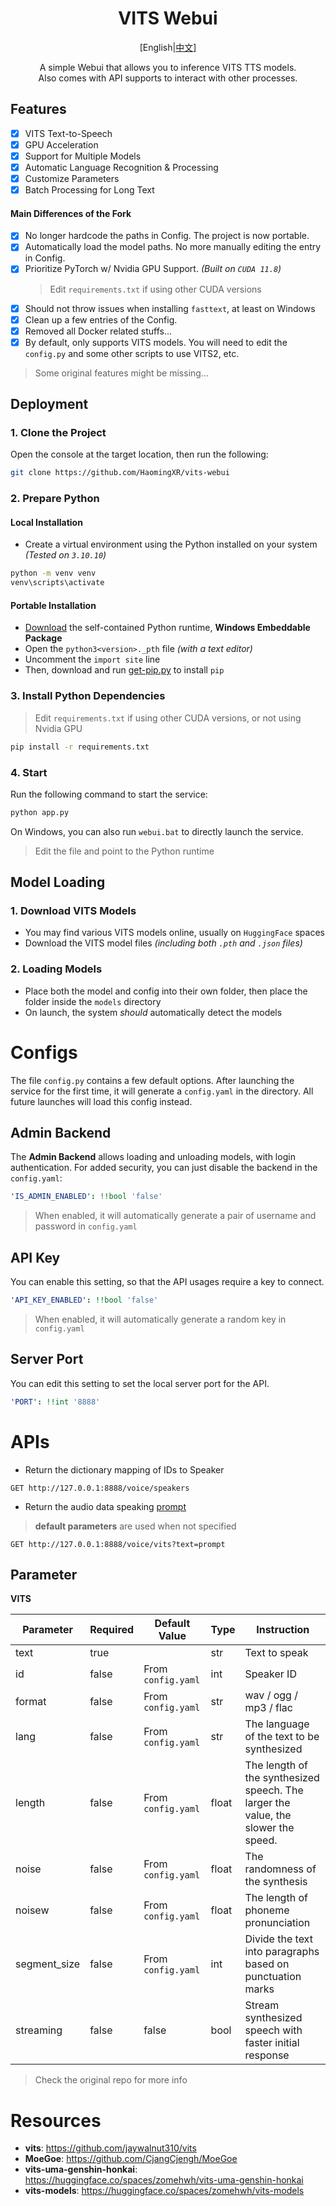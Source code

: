 <h1 align="center">VITS Webui</h1>
<p align="center">[English|<a href="README_ZH.md">中文</a>]</p>

<p align="center">A simple Webui that allows you to inference VITS TTS models.<br>
Also comes with API supports to interact with other processes.</p>


## Features
- [x] VITS Text-to-Speech
- [x] GPU Acceleration
- [x] Support for Multiple Models
- [x] Automatic Language Recognition & Processing
- [x] Customize Parameters
- [x] Batch Processing for Long Text 

#### Main Differences of the Fork
- [x] No longer hardcode the paths in Config. The project is now portable.
- [x] Automatically load the model paths. No more manually editing the entry in Config.
- [x] Prioritize PyTorch w/ Nvidia GPU Support. *(Built on `CUDA 11.8`)*
  > Edit `requirements.txt` if using other CUDA versions
- [x] Should not throw issues when installing `fasttext`, at least on Windows
- [x] Clean up a few entries of the Config.
- [x] Removed all Docker related stuffs...
- [x] By default, only supports VITS models. You will need to edit the `config.py` and some other scripts to use VITS2, etc.

> Some original features might be missing...


## Deployment

### 1. Clone the Project

Open the console at the target location, then run the following:
```bash
git clone https://github.com/HaomingXR/vits-webui
```

### 2. Prepare Python

#### Local Installation
- Create a virtual environment using the Python installed on your system *(Tested on `3.10.10`)*

```bash
python -m venv venv
venv\scripts\activate
```

#### Portable Installation
- [Download](https://www.python.org/downloads/) the self-contained Python runtime, **Windows Embeddable Package**
- Open the `python3<version>._pth` file *(with a text editor)*
- Uncomment the `import site` line
- Then, download and run [get-pip.py](https://bootstrap.pypa.io/get-pip.py) to install `pip`

### 3. Install Python Dependencies
> Edit `requirements.txt` if using other CUDA versions, or not using Nvidia GPU
```bash
pip install -r requirements.txt
```

### 4. Start

Run the following command to start the service:
```bash
python app.py
```

On Windows, you can also run `webui.bat` to directly launch the service.
> Edit the file and point to the Python runtime


## Model Loading

### 1. Download VITS Models
- You may find various VITS models online, usually on `HuggingFace` spaces
- Download the VITS model files *(including both `.pth` and `.json` files)*

### 2. Loading Models
- Place both the model and config into their own folder, then place the folder inside the `models` directory
- On launch, the system *should* automatically detect the models


# Configs
The file `config.py` contains a few default options. After launching the service for the first time, 
it will generate a `config.yaml` in the directory. All future launches will load this config instead.

## Admin Backend
The **Admin Backend** allows loading and unloading models, with login authentication. 
For added security, you can just disable the backend in the `config.yaml`:

```yaml
'IS_ADMIN_ENABLED': !!bool 'false'
```
> When enabled, it will automatically generate a pair of username and password in `config.yaml`


## API Key
You can enable this setting, so that the API usages require a key to connect.

```yaml
'API_KEY_ENABLED': !!bool 'false'
```
> When enabled, it will automatically generate a random key in `config.yaml`

## Server Port
You can edit this setting to set the local server port for the API.
```yaml
'PORT': !!int '8888'
```


# APIs
- Return the dictionary mapping of IDs to Speaker
```
GET http://127.0.0.1:8888/voice/speakers
```

- Return the audio data speaking <ins>prompt</ins>
> **default parameters** are used when not specified
```
GET http://127.0.0.1:8888/voice/vits?text=prompt
```

## Parameter
**VITS**

| Parameter    | Required | Default Value      | Type  | Instruction                                                                       |
| ------------ | -------- | ------------------ | ----- | --------------------------------------------------------------------------------- |
| text         | true     |                    | str   | Text to speak                                                                     |
| id           | false    | From `config.yaml` | int   | Speaker ID                                                                        |
| format       | false    | From `config.yaml` | str   | wav / ogg / mp3 / flac                                                            |
| lang         | false    | From `config.yaml` | str   | The language of the text to be synthesized                                        |
| length       | false    | From `config.yaml` | float | The length of the synthesized speech. The larger the value, the slower the speed. |
| noise        | false    | From `config.yaml` | float | The randomness of the synthesis                                                   |
| noisew       | false    | From `config.yaml` | float | The length of phoneme pronunciation                                               |
| segment_size | false    | From `config.yaml` | int   | Divide the text into paragraphs based on punctuation marks                        |
| streaming    | false    | false              | bool  | Stream synthesized speech with faster initial response                            |

> Check the original repo for more info


# Resources
- **vits**: https://github.com/jaywalnut310/vits
- **MoeGoe**: https://github.com/CjangCjengh/MoeGoe
- **vits-uma-genshin-honkai**: https://huggingface.co/spaces/zomehwh/vits-uma-genshin-honkai
- **vits-models**: https://huggingface.co/spaces/zomehwh/vits-models
